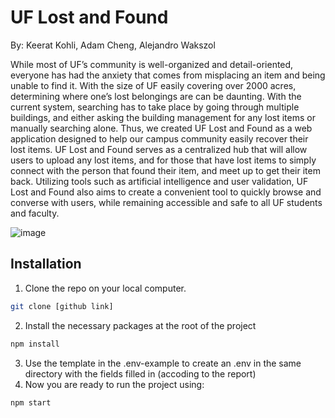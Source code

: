 # UF Lost and Found
By: Keerat Kohli, Adam Cheng, Alejandro Wakszol

While most of UF’s community is well-organized and detail-oriented, everyone has had the anxiety that comes from misplacing an item and being unable to find it. With the size of UF easily covering over 2000 acres, determining where one’s lost belongings are can be daunting. With the current system, searching has to take place by going through multiple buildings, and either asking the building management for any lost items or manually searching alone. Thus, we created UF Lost and Found as a web application designed to help our campus community easily recover their lost items. UF Lost and Found serves as a centralized hub that will allow users to upload any lost items, and for those that have lost items to simply connect with the person that found their item, and meet up to get their item back. Utilizing tools such as artificial intelligence and user validation, UF Lost and Found also aims to create a convenient tool to quickly browse and converse with users, while remaining accessible and safe to all UF students and faculty.

![image](https://github.com/user-attachments/assets/ae884d5e-1719-41a8-b03a-53bb33727f0c)


## Installation

1. Clone the repo on your local computer.
```bash
git clone [github link]
```
2. Install the necessary packages at the root of the project
```bash
npm install
```
3. Use the template in the .env-example to create an .env in the same directory with the fields filled in (accoding to the report)
4. Now you are ready to run the project using:
```bash
npm start
```
